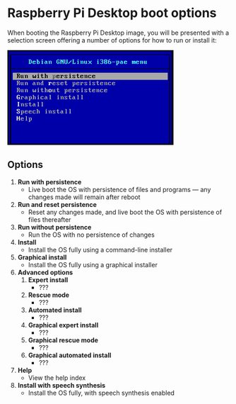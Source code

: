 # Raspberry Pi Desktop boot options

When booting the Raspberry Pi Desktop image, you will be presented with a
selection screen offering a number of options for how to run
or install it:

![Raspberry Pi Desktop boot options](images/rpd-boot-options.png)

## Options

1. **Run with persistence**
    - Live boot the OS with persistence of files and programs — any changes made
    will remain after reboot
1. **Run and reset persistence**
    - Reset any changes made, and live boot the OS with persistence of files
    thereafter
1. **Run without persistence**
    - Run the OS with no persistence of changes
1. **Install**
    - Install the OS fully using a command-line installer
1. **Graphical install**
    - Install the OS fully using a graphical installer
1. **Advanced options**
    1. **Expert install**
        - ???
    1. **Rescue mode**
        - ???
    1. **Automated install**
        - ???
    1. **Graphical expert install**
        - ???
    1. **Graphical rescue mode**
        - ???
    1. **Graphical automated install**
        - ???
1. **Help**
    - View the help index
1. **Install with speech synthesis**
    - Install the OS fully, with speech synthesis enabled
